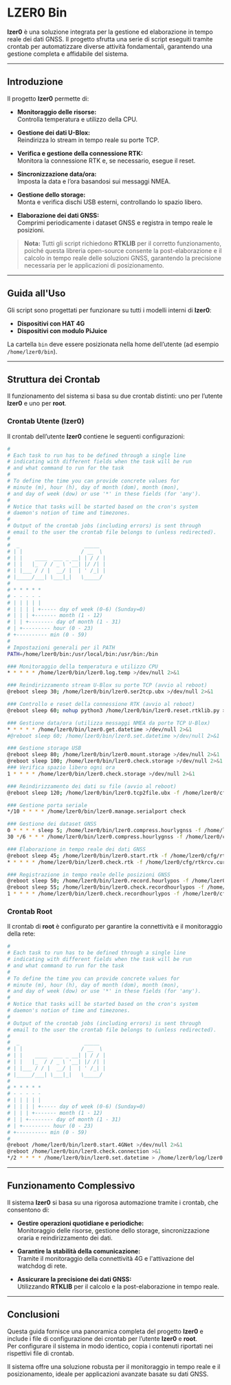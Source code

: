 # LZER0 Bin

**lzer0** è una soluzione integrata per la gestione ed elaborazione in tempo reale dei dati GNSS. Il progetto sfrutta una serie di script eseguiti tramite crontab per automatizzare diverse attività fondamentali, garantendo una gestione completa e affidabile del sistema.

---

## Introduzione

Il progetto **lzer0** permette di:

- **Monitoraggio delle risorse:**  
  Controlla temperatura e utilizzo della CPU.
  
- **Gestione dei dati U-Blox:**  
  Reindirizza lo stream in tempo reale su porte TCP.
  
- **Verifica e gestione della connessione RTK:**  
  Monitora la connessione RTK e, se necessario, esegue il reset.
  
- **Sincronizzazione data/ora:**  
  Imposta la data e l’ora basandosi sui messaggi NMEA.
  
- **Gestione dello storage:**  
  Monta e verifica dischi USB esterni, controllando lo spazio libero.
  
- **Elaborazione dei dati GNSS:**  
  Comprimi periodicamente i dataset GNSS e registra in tempo reale le posizioni.

> **Nota:** Tutti gli script richiedono **RTKLIB** per il corretto funzionamento, poiché questa libreria open-source consente la post-elaborazione e il calcolo in tempo reale delle soluzioni GNSS, garantendo la precisione necessaria per le applicazioni di posizionamento.

---

## Guida all'Uso

Gli script sono progettati per funzionare su tutti i modelli interni di **lzer0**:
- **Dispositivi con HAT 4G**
- **Dispositivi con modulo PiJuice**

La cartella `bin` deve essere posizionata nella home dell’utente (ad esempio `/home/lzer0/bin`).

---

## Struttura dei Crontab

Il funzionamento del sistema si basa su due crontab distinti: uno per l’utente **lzer0** e uno per **root**.

### Crontab Utente (lzer0)

Il crontab dell’utente **lzer0** contiene le seguenti configurazioni:

```bash
#
# Each task to run has to be defined through a single line
# indicating with different fields when the task will be run
# and what command to run for the task
#
# To define the time you can provide concrete values for
# minute (m), hour (h), day of month (dom), month (mon),
# and day of week (dow) or use '*' in these fields (for 'any').
#
# Notice that tasks will be started based on the cron's system
# daemon's notion of time and timezones.
#
# Output of the crontab jobs (including errors) is sent through
# email to the user the crontab file belongs to (unless redirected).
#
#  _                     _____ 
# | |                   / __  \
# | |    ____  ___ _ __| | / / |
# | |   |_  / / _ \ '__| |/ /| |
# | |___ / / |  __/ |  | ' /_| |
# |_____/___| \___|_|   \_____/
#
# * * * * *
# - - - - -
# | | | | |
# | | | | +----- day of week (0-6) (Sunday=0)
# | | | +------- month (1 - 12)
# | | +-------- day of month (1 - 31)
# | +--------- hour (0 - 23)
# +---------- min (0 - 59)
#
# Impostazioni generali per il PATH
PATH=/home/lzer0/bin:/usr/local/bin:/usr/bin:/bin

### Monitoraggio della temperatura e utilizzo CPU
* * * * * /home/lzer0/bin/lzer0.log.temp >/dev/null 2>&1

### Reindirizzamento stream U-Blox su porte TCP (avvio al reboot)
@reboot sleep 30; /home/lzer0/bin/lzer0.ser2tcp.ubx >/dev/null 2>&1

### Controllo e reset della connessione RTK (avvio al reboot)
@reboot sleep 60; nohup python3 /home/lzer0/bin/lzer0.reset.rtklib.py >&1

### Gestione data/ora (utilizza messaggi NMEA da porte TCP U-Blox)
* * * * * /home/lzer0/bin/lzer0.get.datetime >/dev/null 2>&1
#@reboot sleep 60; /home/lzer0/bin/lzer0.set.datetime >/dev/null 2>&1

### Gestione storage USB
@reboot sleep 80; /home/lzer0/bin/lzer0.mount.storage >/dev/null 2>&1
@reboot sleep 100; /home/lzer0/bin/lzer0.check.storage >/dev/null 2>&1
### Verifica spazio libero ogni ora
1 * * * * /home/lzer0/bin/lzer0.check.storage >/dev/null 2>&1

### Reindirizzamento dei dati su file (avvio al reboot)
@reboot sleep 120; /home/lzer0/bin/lzer0.tcp2file.ubx -f /home/lzer0/cfg/sites.cfg >/dev/null 2>&1

### Gestione porta seriale
*/10 * * * * /home/lzer0/bin/lzer0.manage.serialport check

### Gestione dei dataset GNSS
0 * * * * sleep 5; /home/lzer0/bin/lzer0.compress.hourlygnss -f /home/lzer0/cfg/sites.cfg >/dev/null 2>&1
30 */6 * * * /home/lzer0/bin/lzer0.compress.hourlygnss -f /home/lzer0/cfg/sites.cfg -p 96 >/dev/null 2>&1

### Elaborazione in tempo reale dei dati GNSS
@reboot sleep 45; /home/lzer0/bin/lzer0.start.rtk -f /home/lzer0/cfg/rtkrcv.curr.conf >/dev/null 2>&1
* * * * * /home/lzer0/bin/lzer0.check.rtk -f /home/lzer0/cfg/rtkrcv.curr.conf >/dev/null 2>&1

### Registrazione in tempo reale delle posizioni GNSS
@reboot sleep 50; /home/lzer0/bin/lzer0.record.hourlypos -f /home/lzer0/cfg/sites.cfg >/dev/null 2>&1
@reboot sleep 55; /home/lzer0/bin/lzer0.check.recordhourlypos -f /home/lzer0/cfg/sites.cfg >/dev/null 2>&1 
1 * * * * /home/lzer0/bin/lzer0.check.recordhourlypos -f /home/lzer0/cfg/sites.cfg >/dev/null 2>&1
```

### Crontab Root

Il crontab di **root** è configurato per garantire la connettività e il monitoraggio della rete:

```bash
#
# Each task to run has to be defined through a single line
# indicating with different fields when the task will be run
# and what command to run for the task
#
# To define the time you can provide concrete values for
# minute (m), hour (h), day of month (dom), month (mon),
# and day of week (dow) or use '*' in these fields (for 'any').
#
# Notice that tasks will be started based on the cron's system
# daemon's notion of time and timezones.
#
# Output of the crontab jobs (including errors) is sent through
# email to the user the crontab file belongs to (unless redirected).
#
#  _                     _____ 
# | |                   / __  \
# | |    ____  ___ _ __| | / / |
# | |   |_  / / _ \ '__| |/ /| |
# | |___ / / |  __/ |  | ' /_| |
# |_____/___| \___|_|   \_____/
#
# * * * * *
# - - - - -
# | | | | |
# | | | | +----- day of week (0-6) (Sunday=0)
# | | | +------- month (1 - 12)
# | | +-------- day of month (1 - 31)
# | +--------- hour (0 - 23)
# +---------- min (0 - 59)
#
@reboot /home/lzer0/bin/lzer0.start.4GNet >/dev/null 2>&1
@reboot /home/lzer0/bin/lzer0.check.connection >&1
*/2 * * * * /home/lzer0/bin/lzer0.set.datetime > /home/lzer0/log/lzer0.set.datetime.log 2>&1

```

---

## Funzionamento Complessivo

Il sistema **lzer0** si basa su una rigorosa automazione tramite i crontab, che consentono di:

- **Gestire operazioni quotidiane e periodiche:**  
  Monitoraggio delle risorse, gestione dello storage, sincronizzazione oraria e reindirizzamento dei dati.
  
- **Garantire la stabilità della comunicazione:**  
  Tramite il monitoraggio della connettività 4G e l'attivazione del watchdog di rete.
  
- **Assicurare la precisione dei dati GNSS:**  
  Utilizzando **RTKLIB** per il calcolo e la post-elaborazione in tempo reale.

---

## Conclusioni

Questa guida fornisce una panoramica completa del progetto **lzer0** e include i file di configurazione dei crontab per l’utente **lzer0** e **root**.  
Per configurare il sistema in modo identico, copia i contenuti riportati nei rispettivi file di crontab.

Il sistema offre una soluzione robusta per il monitoraggio in tempo reale e il posizionamento, ideale per applicazioni avanzate basate su dati GNSS.
